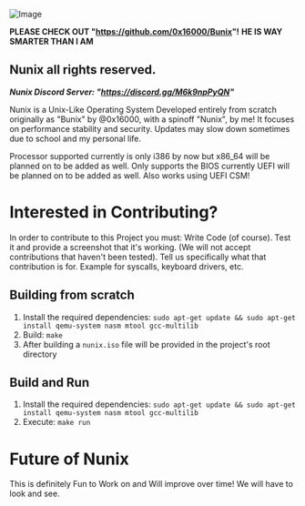 ![Image](https://i.ibb.co/zW0TJMDR/Nunix-0-0-6.png)

**PLEASE CHECK OUT "https://github.com/0x16000/Bunix"!**
**HE IS WAY SMARTER THAN I AM**

Nunix all rights reserved.
--------------------------

***Nunix Discord Server: "https://discord.gg/M6k9npPyQN"***

Nunix is a Unix-Like Operating System Developed entirely from scratch originally as "Bunix" by @0x16000, with a spinoff "Nunix", by me!
It focuses on performance stability and security.
Updates may slow down sometimes due to school and my personal life.

Processor supported currently is only i386 by now but x86_64 will be planned on to be added as well.
Only supports the BIOS currently UEFI will be planned on to be added as well.
Also works using UEFI CSM!

# Interested in Contributing?
In order to contribute to this Project you must:
Write Code (of course).
Test it and provide a screenshot that it's working.
(We will not accept contributions that haven't been tested).
Tell us specifically what that contribution is for.
Example for syscalls, keyboard drivers, etc.

## Building from scratch
1. Install the required dependencies: `sudo apt-get update && sudo apt-get install qemu-system nasm mtool gcc-multilib`
2. Build: `make`
3. After building a `nunix.iso` file will be provided in the project's root directory

## Build and Run
1. Install the required dependencies: `sudo apt-get update && sudo apt-get install qemu-system nasm mtool gcc-multilib`
2. Execute: `make run`

# Future of Nunix
This is definitely Fun to Work on and Will improve over time!
We will have to look and see.


